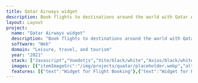 ```yaml
---
title: Qatar Airways widget
description: Book flights to destinations around the world with Qatar Airways and fly on board an award-winning airline. Enjoy special fares, collect Avios, and more.
layout: Layout
project:
  name: "Qatar Airways widget"
  description: "Book flights to destinations around the world with Qatar Airways and fly on board an award-winning airline. Enjoy special fares, collect Avios, and more."
  software: "Web"
  domain: "Leisure, travel, and tourism"
  year: "2021"
  stack: ["Javascript","Vuedotjs","Vite/black/white","Axios/black/white","Express/black/white","MongoDB","Git","amazonec2","Eslint","Prettier","github/black/white"]
  images: [{"itemImageSrc":"/img/projects/quatar/placeholder.webp","alt":"Quatar Airways"},{"itemImageSrc":"/img/projects/quatar/qutar_airways.webp","alt":"Quatar Airways"},{"itemImageSrc":"/img/projects/quatar/thumbnail.webp","alt":"Quatar Airways"},{"itemImageSrc":"/img/projects/quatar/quatar.webp","alt":"Quatar Airways"}]
  features: [{"text":"Widget for Flight Booking"},{"text":"Widget for Flight + Hotel Booking"},{"text":"Widget for Transfer Booking"},{"text":"Use widget with any CMS Platform like Landingi"}]
---
```


<ProjectCard :project="$frontmatter.project" />
